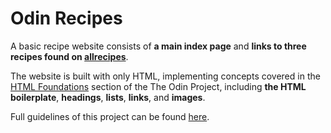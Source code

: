 # Odin Recipes
A basic recipe website consists of **a main index page** and **links to three
recipes found on [allrecipes](https://www.allrecipes.com/)**.

The website is built with only HTML, implementing concepts covered in the [HTML
Foundations](https://www.theodinproject.com/paths/foundations/courses/foundations#html-foundations)
section of the The Odin Project, including **the HTML boilerplate**,
**headings**, **lists**, **links**, and **images**.

Full guidelines of this project can be found [here](https://www.theodinproject.com/paths/foundations/courses/foundations/lessons/recipes).